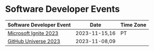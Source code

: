 # Software Developer Events 

| Software Developer Event | Date | Time Zone |
|---|---|---|
| [Microsoft Ignite 2023](https://ignite.microsoft.com/en-US/home ) | 2023-11-15,16 | PT |
| [GitHub Universe 2023](https://githubuniverse.com/? ) | 2023-11-08,09 ||
